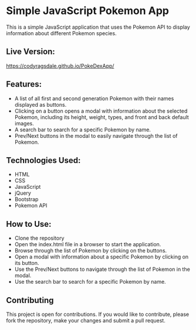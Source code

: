 # Simple JavaScript Pokemon App
This is a simple JavaScript application that uses the Pokemon API to display information about different Pokemon species.

## Live Version:
https://codyragsdale.github.io/PokeDexApp/
## Features:
- A list of all first and second generation Pokemon with their names displayed as buttons.
- Clicking on a button opens a modal with information about the selected Pokemon, including its height, weight, types, and front and back default images.
- A search bar to search for a specific Pokemon by name.
- Prev/Next buttons in the modal to easily navigate through the list of Pokemon.

## Technologies Used:
- HTML
- CSS
- JavaScript
- jQuery
- Bootstrap
- Pokemon API

## How to Use:
- Clone the repository
- Open the index.html file in a browser to start the application.
- Browse through the list of Pokemon by clicking on the buttons.
- Open a modal with information about a specific Pokemon by clicking on its button.
- Use the Prev/Next buttons to navigate through the list of Pokemon in the modal.
- Use the search bar to search for a specific Pokemon by name.

## Contributing
This project is open for contributions. If you would like to contribute, please fork the repository, make your changes and submit a pull request.
